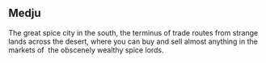 ## Medju

The great spice city in the south, the terminus of trade routes from strange lands across the desert, where you can buy and sell almost anything in the markets of  the obscenely wealthy spice lords.
